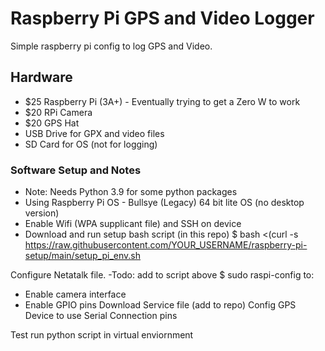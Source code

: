 # Raspberry Pi GPS and Video Logger
Simple raspberry pi config to log GPS and Video.

## Hardware
* $25 Raspberry Pi (3A+) - Eventually trying to get a Zero W to work
* $20 RPi Camera
* $20 GPS Hat
* USB Drive for GPX and video files
* SD Card for OS (not for logging)

### Software Setup and Notes
* Note: Needs Python 3.9 for some python packages
* Using Raspberry Pi OS - Bullsye (Legacy) 64 bit lite OS (no desktop version)
* Enable Wifi (WPA supplicant file) and SSH on device
* Download and run setup bash script (in this repo)
  $ bash <(curl -s https://raw.githubusercontent.com/YOUR_USERNAME/raspberry-pi-setup/main/setup_pi_env.sh

Configure Netatalk file. -Todo: add to script above
$ sudo raspi-config to:
  * Enable camera interface
  * Enable GPIO pins
Download Service file (add to repo)
Config GPS Device to use Serial Connection pins

Test run python script in virtual enviornment



